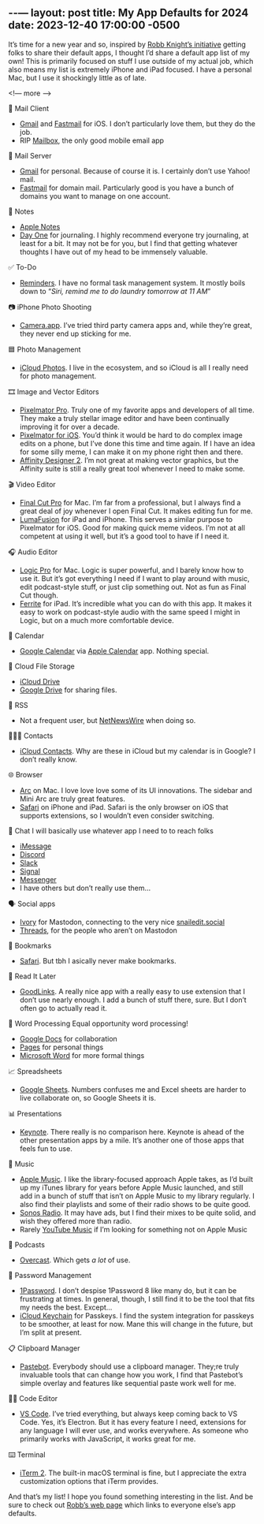 --—
layout: post
title: My App Defaults for 2024
date: 2023-12-40 17:00:00 -0500
---

It’s time for a new year and so, inspired by [Robb Knight’s initiative](https://defaults.rknight.me) getting folks to share their default apps, I thought I’d share a default app list of my own! This is primarily focused on stuff I use outside of my actual job, which also means my list is extremely iPhone and iPad focused. I have a personal Mac, but I use it shockingly little as of late. 

<!— more —>

📨 Mail Client
- [Gmail](https://apps.apple.com/us/app/gmail-email-by-google/id422689480?itsct=apps_box_link&itscg=30200) and [Fastmail](https://apps.apple.com/us/app/fastmail-email-calendar/id931370077?itsct=apps_box_link&itscg=30200) for iOS. I don’t particularly love them, but they do the job.
- RIP [Mailbox](https://www.theverge.com/2015/12/8/9873268/why-dropbox-mailbox-shutdown), the only good mobile email app
 
📮 Mail Server
- [Gmail](https://mail.google.com/) for personal. Because of course it is. I certainly don’t use Yahoo! mail.
- [Fastmail](https://www.fastmail.com) for domain mail. Particularly good is you have a bunch of domains you want to manage on one account.
 
📝 Notes
- [Apple Notes](https://apps.apple.com/us/app/notes/id1110145109?itsct=apps_box_link&itscg=30200)
- [Day One](https://apps.apple.com/us/app/day-one-journal-private-diary/id1044867788?itsct=apps_box_link&itscg=30200) for journaling. I highly recommend everyone try journaling, at least for a bit. It may not be for you, but I find that getting whatever thoughts I have out of my head to be immensely valuable.
 
✅ To-Do
- [Reminders](https://apps.apple.com/us/app/reminders/id1108187841?itsct=apps_box_link&itscg=30200). I have no formal task management system. It mostly boils down to “_Siri, remind me to do laundry tomorrow at 11 AM_”
  
📷 iPhone Photo Shooting
- [Camera.app](https://apps.apple.com/us/app/camera/id1584216193?itsct=apps_box_link&itscg=30200). I’ve tried third party camera apps and, while they’re great, they never end up sticking for me.
 
🟦 Photo Management
- [iCloud Photos](https://apps.apple.com/us/app/photos/id1584215428?itsct=apps_box_link&itscg=30200). I live in the ecosystem, and so iCloud is all I really need for photo management.
 
🎞️ Image and Vector Editors
- [Pixelmator Pro](https://apps.apple.com/us/app/pixelmator-pro/id1289583905?mt=12&itsct=apps_box_link&itscg=30200). Truly one of my favorite apps and developers of all time. They make a truly stellar image editor and have been continually improving it for over a decade.
- [Pixelmator for iOS](https://apps.apple.com/us/app/pixelmator/id924695435?itsct=apps_box_link&itscg=30200). You’d think it would be hard to do complex image edits on a phone, but I’ve done this time and time again. If I have an idea for some silly meme, I can make it on my phone right then and there.
- [Affinity Designer 2](https://apps.apple.com/us/app/affinity-designer-2/id1616831348?mt=12&itsct=apps_box_link&itscg=30200). I’m not great at making vector graphics, but the Affinity suite is still a really great tool whenever I need to make some.
 
🎬 Video Editor
- [Final Cut Pro](https://apps.apple.com/us/app/final-cut-pro/id424389933?mt=12&itsct=apps_box_link&itscg=30200) for Mac. I’m far from a professional, but I always find a great deal of joy whenever I open Final Cut. It makes editing fun for me.
- [LumaFusion](https://apps.apple.com/us/app/lumafusion/id1062022008?itsct=apps_box_link&itscg=30200) for iPad and iPhone. This serves a similar purpose to Pixelmator for iOS. Good for making quick meme videos. I’m not at all competent at using it well, but it’s a good tool to have if I need it.
 
🎧 Audio Editor
- [Logic Pro](https://apps.apple.com/us/app/logic-pro/id634148309?mt=12&itsct=apps_box_link&itscg=30200) for Mac. Logic is super powerful, and I barely know how to use it. But it’s got everything I need if I want to play around with music, edit podcast-style stuff, or just clip something out. Not as fun as Final Cut though.
- [Ferrite](https://apps.apple.com/us/app/ferrite-recording-studio/id1018780185?itsct=apps_box_link&itscg=30200) for iPad. It’s incredible what you can do with this app. It makes it easy to work on podcast-style audio with the same speed I might in Logic, but on a much more comfortable device.
 
📆 Calendar
- [Google Calendar](https://calendar.google.com/) via [Apple Calendar](https://apps.apple.com/us/app/calendar/id1108185179?itsct=apps_box_link&itscg=30200) app. Nothing special.
 
📁 Cloud File Storage
- [iCloud Drive](https://www.icloud.com/iclouddrive)
- [Google Drive](https://drive.google.com/) for sharing files.
 
📖 RSS
- Not a frequent user, but [NetNewsWire](https://apps.apple.com/us/app/netnewswire-rss-reader/id1480640210?itsct=apps_box_link&itscg=30200) when doing so.
 
🙍🏻‍♂️ Contacts
- [iCloud Contacts](https://apps.apple.com/us/app/contacts/id1069512615?itsct=apps_box_link&itscg=30200). Why are these in iCloud but my calendar is in Google? I don’t really know.

🌐 Browser
- [Arc](https://arc.net) on Mac. I love love love some of its UI innovations. The sidebar and Mini Arc are truly great features. 
- [Safari](https://apps.apple.com/us/app/safari/id1146562112?itsct=apps_box_link&itscg=30200) on iPhone and iPad. Safari is the only browser on iOS that supports extensions, so I wouldn’t even consider switching.
 
💬 Chat
I will basically use whatever app I need to to reach folks
- [iMessage](https://apps.apple.com/us/app/messages/id1146560473?itsct=apps_box_link&itscg=30200)
- [Discord](https://discord.com)
- [Slack](https://slack.com)
- [Signal](https://www.signal.org)
- [Messenger](https://www.messenger.com)
- I have others but don’t really use them…
 
🗣️ Social apps
- [Ivory](https://apps.apple.com/us/app/ivory-for-mastodon-by-tapbots/id6444602274?itsct=apps_box_link&itscg=30200) for Mastodon, connecting to the very nice [snailedit.social](https://snailedit.social/about)
- [Threads](https://www.threads.net), for the people who aren’t on Mastodon
 
🔖 Bookmarks
- [Safari](https://apps.apple.com/us/app/safari/id1146562112?itsct=apps_box_link&itscg=30200). But tbh I asically never make bookmarks.
 
📑 Read It Later
- [GoodLinks](https://apps.apple.com/us/app/goodlinks/id1474335294?itsct=apps_box_link&itscg=30200). A really nice app with a really easy to use extension that I don’t use nearly enough. I add a bunch of stuff there, sure. But I don’t often go to actually read it.
 
📜 Word Processing
Equal opportunity word processing!
- [Google Docs](https://docs.google.com/) for collaboration
- [Pages](https://apps.apple.com/us/app/pages/id361309726?itsct=apps_box_link&itscg=30200) for personal things
- [Microsoft Word](https://www.microsoft.com/en-us/microsoft-365/word) for more formal things
 
📈 Spreadsheets
- [Google Sheets](https://sheets.google.com/). Numbers confuses me and Excel sheets are harder to live collaborate on, so Google Sheets it is.
 
📊 Presentations
- [Keynote](https://apps.apple.com/us/app/keynote/id409183694?mt=12&itsct=apps_box_link&itscg=30200). There really is no comparison here. Keynote is ahead of the other presentation apps by a mile. It’s another one of those apps that feels fun to use.

🎵 Music
- [Apple Music](https://apps.apple.com/us/app/apple-music/id1108187390?itsct=apps_box_link&itscg=30200). I like the library-focused approach Apple takes, as I’d built up my iTunes library for years before Apple Music launched, and still add in a bunch of stuff that isn’t on Apple Music to my library regularly. I also find their playlists and some of their radio shows to be quite good.
- [Sonos Radio](https://www.sonos.com/en-us/sonos-radio). It may have ads, but I find their mixes to be quite solid, and wish they offered more than radio.
- Rarely [YouTube Music](https://apps.apple.com/us/app/youtube-music/id1017492454?itsct=apps_box_link&itscg=30200) if I’m looking for something not on Apple Music

🎤 Podcasts
- [Overcast](https://apps.apple.com/us/app/overcast/id888422857?itsct=apps_box_link&itscg=30200). Which gets _a lot_ of use.
 
🔐 Password Management
- [1Password](https://apps.apple.com/us/app/1password-password-manager/id1511601750?itsct=apps_box_link&itscg=30200). I don’t despise 1Password 8 like many do, but it can be frustrating at times. In general, though, I still find it to be the tool that fits my needs the best. Except…
- [iCloud Keychain](https://support.apple.com/guide/iphone/passkeys-passwords-devices-iph82d6721b2/ios) for Passkeys. I find the system integration for passkeys to be smoother, at least for now. Mane this will change in the future, but I’m split at present.
 
📋 Clipboard Manager
- [Pastebot](https://tapbots.com/pastebot/). Everybody should use a clipboard manager. They;re truly invaluable tools that can change how you work, I find that Pastebot’s simple overlay and features like sequential paste work well for me.
 
🧑‍💻 Code Editor
- [VS Code](https://code.visualstudio.com). I’ve tried everything, but always keep coming back to VS Code. Yes, it’s Electron. But it has every feature I need, extensions for any language I will ever use, and works everywhere. As someone who primarily works with JavaScript, it works great for me.
 
⌨️ Terminal
- [iTerm 2](https://iterm2.com). The built-in macOS terminal is fine, but I appreciate the extra customization options that iTerm provides.

And that’s my list! I hope you found something interesting in the list. And be sure to check out [Robb’s web page](https://defaults.rknight.me) which links to everyone else’s app defaults. 

